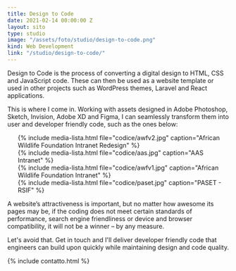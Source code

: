 ```yaml
---
title: Design to Code
date: 2021-02-14 00:00:00 Z
layout: sito
type: studio
image: "/assets/foto/studio/design-to-code.png"
kind: Web Development
link: "/studio/design-to-code/"
---
```

Design to Code is the process of converting a digital design to HTML, CSS and JavaScript code. These can then be used as a website template or used in other projects such as WordPress themes, Laravel and React applications.

This is where I come in. Working with assets designed in Adobe Photoshop, Sketch, Invision, Adobe XD and Figma, I can seamlessly transform them into user and developer friendly code, such as the ones below:
<div class="media logos">
<ul>
{% include media-lista.html file="codice/awfv2.jpg" caption="African Wildlife Foundation Intranet Redesign" %}
<div class="break"></div>
{% include media-lista.html file="codice/aas.jpg" caption="AAS Intranet" %}
<div class="break"></div>
	{% include media-lista.html file="codice/awfv1.jpg" caption="African Wildlife Foundation Intranet" %}
<div class="break"></div>
{% include media-lista.html file="codice/paset.jpg" caption="PASET - RSIF" %}
	<div class="break"></div>
</ul>
</div>
A website’s attractiveness is important, but no matter how awesome its pages may be, if the coding does not meet certain standards of performance, search engine friendliness or device and browser compatibility, it will not be a winner – by any measure.

Let's avoid that. Get in touch and I'll deliver developer friendly code that engineers can build upon quickly while maintaining design and code quality.

{% include contatto.html %}
